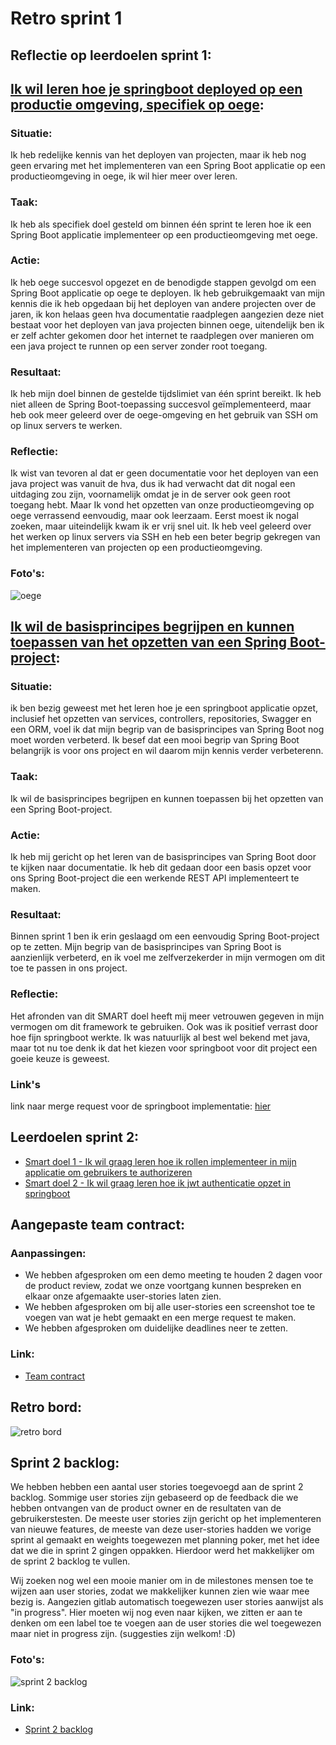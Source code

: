 # Retro sprint 1

## Reflectie op leerdoelen sprint 1:
## [Ik wil leren hoe je springboot deployed op een productie omgeving, specifiek op oege](https://gitlab.fdmci.hva.nl/propedeuse-hbo-ict/onderwijs/2023-2024/out-b-se-bim/blok-4/caaruujuuwoo65/-/issues/103):

### Situatie: 
Ik heb redelijke kennis van het deployen van projecten, maar ik heb nog geen ervaring met het implementeren van een Spring Boot applicatie op een productieomgeving in oege, ik wil hier meer over leren.

### Taak: 
Ik heb als specifiek doel gesteld om binnen één sprint te leren hoe ik een Spring Boot applicatie implementeer op een productieomgeving met oege.

### Actie: 
Ik heb oege succesvol opgezet en de benodigde stappen gevolgd om een Spring Boot applicatie op oege te deployen. Ik heb gebruikgemaakt van mijn kennis die ik heb opgedaan bij het deployen van andere projecten over de jaren, ik kon helaas geen hva documentatie raadplegen aangezien deze niet bestaat voor het deployen van java projecten binnen oege, uitendelijk ben ik er zelf achter gekomen door het internet te raadplegen over manieren om een java project te runnen op een server zonder root toegang.

### Resultaat: 
Ik heb mijn doel binnen de gestelde tijdslimiet van één sprint bereikt. Ik heb niet alleen de Spring Boot-toepassing succesvol geïmplementeerd, maar heb ook meer geleerd over de oege-omgeving en het gebruik van SSH om op linux servers te werken.

### Reflectie: 
Ik wist van tevoren al dat er geen documentatie voor het deployen van een java project was vanuit de hva, dus ik had verwacht dat dit nogal een uitdaging zou zijn, voornamelijk omdat je in de server ook geen root toegang hebt. Maar Ik vond het opzetten van onze productieomgeving op oege verrassend eenvoudig, maar ook leerzaam. Eerst moest ik nogal zoeken, maar uiteindelijk kwam ik er vrij snel uit. Ik heb veel geleerd over het werken op linux servers via SSH en heb een beter begrip gekregen van het implementeren van projecten op een productieomgeving.

### Foto's:
![oege](./foto's/oege.png)


## [Ik wil de basisprincipes begrijpen en kunnen toepassen van het opzetten van een Spring Boot-project](https://gitlab.fdmci.hva.nl/propedeuse-hbo-ict/onderwijs/2023-2024/out-b-se-bim/blok-4/caaruujuuwoo65/-/issues/102):


### Situatie:
ik ben bezig geweest met het leren hoe je een springboot applicatie opzet, inclusief het opzetten van services, controllers, repositories, Swagger en een ORM, voel ik dat mijn begrip van de basisprincipes van Spring Boot nog moet worden verbeterd. Ik besef dat een mooi begrip van Spring Boot belangrijk is voor ons project en wil daarom mijn kennis verder verbeterenn.

### Taak: 
Ik wil de basisprincipes begrijpen en kunnen toepassen bij het opzetten van een Spring Boot-project.

### Actie: 
Ik heb mij gericht op het leren van de basisprincipes van Spring Boot door te kijken naar documentatie. Ik heb dit gedaan door een basis opzet voor ons Spring Boot-project die een werkende REST API implementeert te maken.

### Resultaat:
Binnen sprint 1 ben ik erin geslaagd om een eenvoudig Spring Boot-project op te zetten. Mijn begrip van de basisprincipes van Spring Boot is aanzienlijk verbeterd, en ik voel me zelfverzekerder in mijn vermogen om dit toe te passen in ons project.

### Reflectie: 
Het afronden van dit SMART doel heeft mij meer vetrouwen gegeven in mijn vermogen om dit framework te gebruiken. Ook was ik positief verrast door hoe fijn springboot werkte. Ik was natuurlijk al best wel bekend met java, maar tot nu toe denk ik dat het kiezen voor springboot voor dit project een goeie keuze is geweest.

### Link's
link naar merge request voor de springboot implementatie: [hier](https://gitlab.fdmci.hva.nl/propedeuse-hbo-ict/onderwijs/2023-2024/out-b-se-bim/blok-4/caaruujuuwoo65/-/merge_requests/1)

## Leerdoelen sprint 2:
- [Smart doel 1 - Ik wil graag leren hoe ik rollen implementeer in mijn applicatie om gebruikers te authorizeren](https://gitlab.fdmci.hva.nl/propedeuse-hbo-ict/onderwijs/2023-2024/out-b-se-bim/blok-4/caaruujuuwoo65/-/issues/115)
- [Smart doel 2 - Ik wil graag leren hoe ik jwt authenticatie opzet in springboot](https://gitlab.fdmci.hva.nl/propedeuse-hbo-ict/onderwijs/2023-2024/out-b-se-bim/blok-4/caaruujuuwoo65/-/issues/114)

## Aangepaste team contract:
### Aanpassingen:
- We hebben afgesproken om een demo meeting te houden 2 dagen voor de product review, zodat we onze voortgang kunnen bespreken en elkaar onze afgemaakte user-stories laten zien.
- We hebben afgesproken om bij alle user-stories een screenshot toe te voegen van wat je hebt gemaakt en een merge request te maken.
- We hebben afgesproken om duidelijke deadlines neer te zetten.

### Link:
- [Team contract](../../teamfiles/samenwerkingscontract.md)

## Retro bord:
![retro bord](./foto's/retro-1-img.jpeg)

## Sprint 2 backlog:
We hebben hebben een aantal user stories toegevoegd aan de sprint 2 backlog. Sommige user stories zijn gebaseerd op de feedback die we hebben ontvangen van de product owner en de resultaten van de gebruikerstesten. De meeste user stories zijn gericht op het implementeren van nieuwe features, de meeste van deze user-stories hadden we vorige sprint al gemaakt en weights toegewezen met planning poker, met het idee dat we die in sprint 2 gingen oppakken. Hierdoor werd het makkelijker om de sprint 2 backlog te vullen.

Wij zoeken nog wel een mooie manier om in de milestones mensen toe te wijzen aan user stories, zodat we makkelijker kunnen zien wie waar mee bezig is. Aangezien gitlab automatisch toegewezen user stories aanwijst als "in progress". Hier moeten wij nog even naar kijken, we zitten er aan te denken om een label toe te voegen aan de user stories die wel toegewezen maar niet in progress zijn. (suggesties zijn welkom! :D)

### Foto's:
![sprint 2 backlog](../../teamfiles/pictures/planning-poker.png)

### Link:
- [Sprint 2 backlog](https://gitlab.fdmci.hva.nl/propedeuse-hbo-ict/onderwijs/2023-2024/out-b-se-bim/blok-4/caaruujuuwoo65/-/milestones/2#tab-issues)
